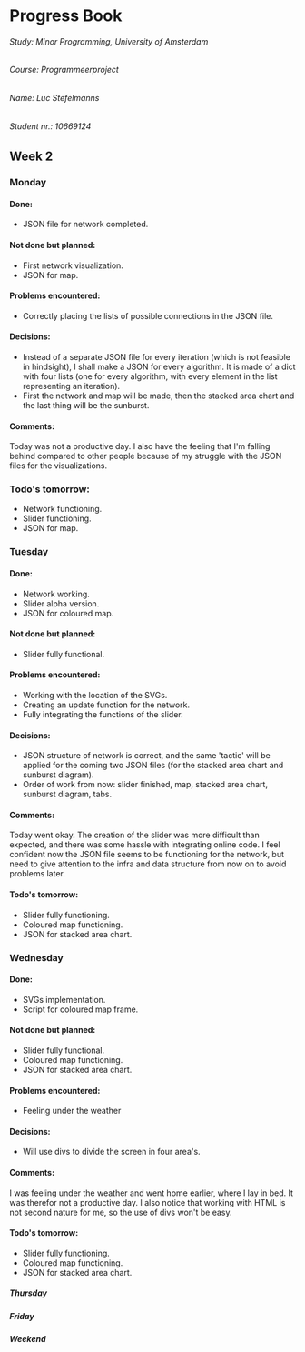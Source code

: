 
# Progress Book

###### Study:       Minor Programming, University of Amsterdam
###### Course:      Programmeerproject
###### Name:        Luc Stefelmanns
###### Student nr.: 10669124



## Week 2


### Monday

#### Done:
* JSON file for network completed.

#### Not done but planned:
* First network visualization.
* JSON for map.

#### Problems encountered:
* Correctly placing the lists of possible connections in the JSON file.

#### Decisions:
* Instead of a separate JSON file for every iteration (which is not feasible in hindsight), I shall make a JSON for every algorithm. It is made of a dict with four lists (one for every algorithm, with every element in the list representing an iteration).
* First the network and map will be made, then the stacked area chart and the last thing will be the sunburst.

#### Comments:
Today was not a productive day. I also have the feeling that I'm falling behind compared to other people because of my struggle with the JSON files for the visualizations.

### Todo's tomorrow:
* Network functioning.
* Slider functioning.
* JSON for map.


### Tuesday

#### Done:
* Network working.
* Slider alpha version.
* JSON for coloured map.

#### Not done but planned:
* Slider fully functional.

#### Problems encountered:
* Working with the location of the SVGs.
* Creating an update function for the network.
* Fully integrating the functions of the slider.

#### Decisions:
* JSON structure of network is correct, and the same 'tactic' will be applied for the coming two JSON files (for the stacked area chart and sunburst diagram).
* Order of work from now: slider finished, map, stacked area chart, sunburst diagram, tabs.

#### Comments:
Today went okay. The creation of the slider was more difficult than expected, and there was some hassle with integrating online code. I feel confident now the JSON file seems to be functioning for the network, but need to give attention to the infra and data structure from now on to avoid problems later.

#### Todo's tomorrow:
* Slider fully functioning.
* Coloured map functioning.
* JSON for stacked area chart.


### Wednesday

#### Done:
* SVGs implementation.
* Script for coloured map frame.

#### Not done but planned:
* Slider fully functional.
* Coloured map functioning.
* JSON for stacked area chart.

#### Problems encountered:
* Feeling under the weather

#### Decisions:
* Will use divs to divide the screen in four area's.

#### Comments:
I was feeling under the weather and went home earlier, where I lay in bed. It was therefor not a productive day. I also notice that working with HTML is not second nature for me, so the use of divs won't be easy.

#### Todo's tomorrow:
* Slider fully functioning.
* Coloured map functioning.
* JSON for stacked area chart.

##### Thursday
##### Friday
##### Weekend
